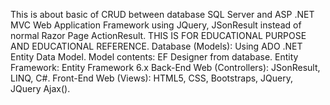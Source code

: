 This is about basic of CRUD between database SQL Server and ASP .NET MVC Web Application Framework using JQuery, JSonResult instead of normal Razor Page ActionResult.
THIS IS FOR EDUCATIONAL PURPOSE AND EDUCATIONAL REFERENCE.
Database (Models): Using ADO .NET Entity Data Model. Model contents: EF Designer from database. Entity Framework: Entity Framework 6.x
Back-End Web (Controllers): JSonResult, LINQ, C#.
Front-End Web (Views): HTML5, CSS, Bootstraps, JQuery, JQuery Ajax().
